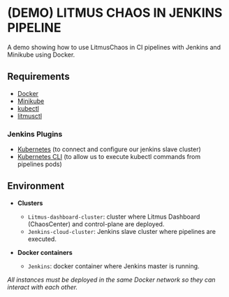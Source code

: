 # (DEMO) LITMUS CHAOS IN JENKINS PIPELINE

A demo showing how to use LitmusChaos in CI pipelines with Jenkins and Minikube using Docker.

## Requirements

- [Docker](https://www.docker.com/)
- [Minikube](https://minikube.sigs.k8s.io/docs/start/)
- [kubectl](https://kubernetes.io/docs/tasks/tools/#kubectl)
- [litmusctl](https://docs.litmuschaos.io/docs/2.14.0/litmusctl/installation)

### Jenkins Plugins

- [Kubernetes](https://plugins.jenkins.io/kubernetes/) (to connect and configure our jenkins slave cluster)
- [Kubernetes CLI](https://plugins.jenkins.io/kubernetes-cli/) (to allow us to execute kubectl commands from pipelines pods)

## Environment

- **Clusters**
  - `Litmus-dashboard-cluster`: cluster where Litmus Dashboard (ChaosCenter) and control-plane are deployed.
  - `Jenkins-cloud-cluster`: Jenkins slave cluster where pipelines are executed.

- **Docker containers**
  - `Jenkins`: docker container where Jenkins master is running.

*All instances must be deployed in the same Docker network so they can interact with each other.*
